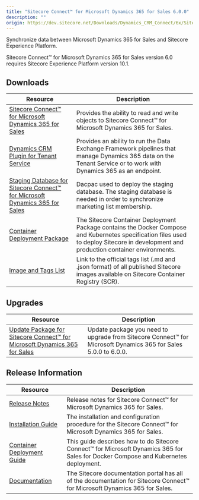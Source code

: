 ```yaml
---
title: "Sitecore Connect™ for Microsoft Dynamics 365 for Sales 6.0.0"
description: ""
origin: https://dev.sitecore.net/Downloads/Dynamics_CRM_Connect/6x/Sitecore_Connect_for_Microsoft_Dynamics_365_for_Sales_600
---
```


Synchronize data between Microsoft Dynamics 365 for Sales and Sitecore Experience Platform.

  <Alert variant='warning' mb={4}>
    <AlertIcon />
    Sitecore Connect™ for Microsoft Dynamics 365 for Sales version 6.0 requires Sitecore Experience Platform version 10.1.
  </Alert>
  

## Downloads

 | Resource | Description |
 | --- | --- |
 | [Sitecore Connect™ for Microsoft Dynamics 365 for Sales](https://scdp.blob.core.windows.net/downloads/Dynamics%20CRM%20Connect/6x/Sitecore%20Connect%20for%20Microsoft%20Dynamics%20365%20for%20Sales%20600/Secure/Sitecore%20Connect%20for%20Microsoft%20Dynamics%20365%20for%20Sales%206.0.0%20rev.%2001474.zip) | Provides the ability to read and write objects to Sitecore Connect™ for Microsoft Dynamics 365 for Sales. |
 | [Dynamics CRM Plugin for Tenant Service](https://scdp.blob.core.windows.net/downloads/Dynamics%20CRM%20Connect/6x/Sitecore%20Connect%20for%20Microsoft%20Dynamics%20365%20for%20Sales%20600/Secure/Sitecore%20Connect%20for%20Microsoft%20Dynamics%20365%20for%20Sales%20Plugin%20for%20Tenant%20Service%206.0.0%20rev.%2001474.scwdp.zip) | Provides an ability to run the Data Exchange Framework pipelines that manage Dynamics 365 data on the Tenant Service or to work with Dynamics 365 as an endpoint. |
 | [Staging Database for Sitecore Connect™ for Microsoft Dynamics 365 for Sales](https://scdp.blob.core.windows.net/downloads/Dynamics%20CRM%20Connect/6x/Sitecore%20Connect%20for%20Microsoft%20Dynamics%20365%20for%20Sales%20600/Secure/Sitecore.DataExchange.Staging.dacpac) | Dacpac used to deploy the staging database. The staging database is needed in order to synchronize marketing list membership. |
 | [Container Deployment Package](https://github.com/Sitecore/container-deployment/releases/tag/dcrm%2F6.0.0.01474.70) | The Sitecore Container Deployment Package contains the Docker Compose and Kubernetes specification files used to deploy Sitecore in development and production container environments. |
 | [Image and Tags List](https://github.com/Sitecore/docker-images/tree/master/tags) | Link to the official tags list (.md and .json format) of all published Sitecore images available on Sitecore Container Registry (SCR). |

## Upgrades

 | Resource | Description |
 | --- | --- |
 | [Update Package for Sitecore Connect™ for Microsoft Dynamics 365 for Sales](https://scdp.blob.core.windows.net/downloads/Dynamics%20CRM%20Connect/6x/Sitecore%20Connect%20for%20Microsoft%20Dynamics%20365%20for%20Sales%20600/Secure/Sitecore%20Connect%20for%20Microsoft%20Dynamics%20365%20for%20Sales%20(update%20package)%206.0.0%20rev.%2001474.update) | Update package you need to upgrade from Sitecore Connect™ for Microsoft Dynamics 365 for Sales 5.0.0 to 6.0.0. |

## Release Information

 | Resource | Description |
 | --- | --- |
 | [Release Notes](/downloads/Dynamics_CRM_Connect/6x/Sitecore_Connect_for_Microsoft_Dynamics_365_for_Sales_600/Release_Notes) | Release notes for Sitecore Connect™ for Microsoft Dynamics 365 for Sales. |
 | [Installation Guide](https://scdp.blob.core.windows.net/downloads/Dynamics%20CRM%20Connect/6x/Sitecore%20Connect%20for%20Microsoft%20Dynamics%20365%20for%20Sales%20600/Secure/Sitecore_Connect_for_Microsoft_Dynamics_6_0_Installation_Guide-en.pdf) | The installation and configuration procedure for the Sitecore Connect™ for Microsoft Dynamics 365 for Sales. |
 | [Container Deployment Guide](https://scdp.blob.core.windows.net/downloads/Dynamics%20CRM%20Connect/6x/Sitecore%20Connect%20for%20Microsoft%20Dynamics%20365%20for%20Sales%20600/Secure/Sitecore_Connect_for_Microsoft_Dynamics_365_for_Sales_6_0_Container_Deploym-en.pdf) | This guide describes how to do Sitecore Connect™ for Microsoft Dynamics 365 for Sales for Docker Compose and Kubernetes deployment. |
 | [Documentation](https://doc.sitecore.com/developers/dynamics-crm-connect/60/sitecore-connect-for-microsoft-dynamics-365-for-sales/en/sitecore-connect-for-microsoft-dynamics-365-for-sales-configuration-guide.html) | The Sitecore documentation portal has all of the documentation for Sitecore Connect™ for Microsoft Dynamics 365 for Sales. |